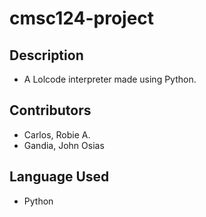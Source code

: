 # cmsc124-project

## Description
- A Lolcode interpreter made using Python.

## Contributors 
- Carlos, Robie A.
- Gandia, John Osias

## Language Used
- Python